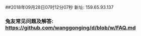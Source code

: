 ##2018年09月28日07时12分07秒 新址: 159.65.93.137
### 兔友常见问题及解答: https://github.com/wanggonging/d/blob/w/FAQ.md
